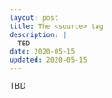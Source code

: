 ```yaml
---
layout: post
title: The <source> tag
description: |
  TBD
date: 2020-05-15
updated: 2020-05-15
---
```


TBD
